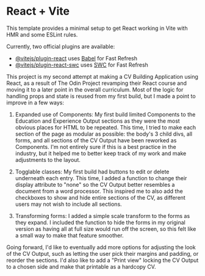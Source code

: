 # React + Vite

This template provides a minimal setup to get React working in Vite with HMR and some ESLint rules.

Currently, two official plugins are available:

- [@vitejs/plugin-react](https://github.com/vitejs/vite-plugin-react/blob/main/packages/plugin-react/README.md) uses [Babel](https://babeljs.io/) for Fast Refresh
- [@vitejs/plugin-react-swc](https://github.com/vitejs/vite-plugin-react-swc) uses [SWC](https://swc.rs/) for Fast Refresh

This project is my second attempt at making a CV Building Application using React, as a result of The Odin Project revamping their React course and moving it to a later point in the overall curriculum. Most of the logic for handling props and state is reused from my first build, but I made a point to improve in a few ways:

1. Expanded use of Components: My first build limited Components to the Education and Experience Output sections as they were the most obvious places for HTML to be repeated. This time, I tried to make each section of the page as modular as possible: the body's 3 child divs, all forms, and all sections of the CV Output have been reworked as Components. I'm not entirely sure if this is a best practice in the industry, but it helped me to better keep track of my work and make adjustments to the layout.

2. Togglable classes: My first build had buttons to edit or delete underneath each entry. This time, I added a function to change their display attribute to "none" so the CV Output better resembles a document from a word processor. This inspired me to also add the checkboxes to show and hide entire sections of the CV, as different users may not wish to include all sections.

3. Transforming forms: I added a simple scale transform to the forms as they expand. I included the function to hide the forms in my original version as having all at full size would run off the screen, so this felt like a small way to make that feature smoother.

Going forward, I'd like to eventually add more options for adjusting the look of the CV Output, such as letting the user pick their margins and padding, or reorder the sections. I'd also like to add a "Print view" locking the CV Output to a chosen side and make that printable as a hardcopy CV. 